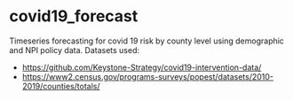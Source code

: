 # covid19_forecast
Timeseries forecasting for covid 19 risk by county level using demographic and NPI policy data. 
Datasets used:
 - https://github.com/Keystone-Strategy/covid19-intervention-data/
 - https://www2.census.gov/programs-surveys/popest/datasets/2010-2019/counties/totals/
